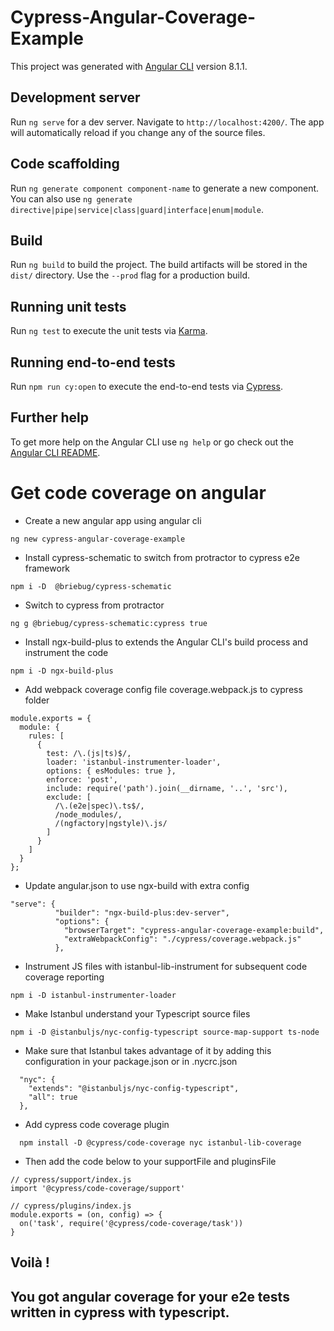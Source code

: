 # Cypress-Angular-Coverage-Example

This project was generated with [Angular CLI](https://github.com/angular/angular-cli) version 8.1.1.

## Development server

Run `ng serve` for a dev server. Navigate to `http://localhost:4200/`. The app will automatically reload if you change any of the source files.

## Code scaffolding

Run `ng generate component component-name` to generate a new component. You can also use `ng generate directive|pipe|service|class|guard|interface|enum|module`.

## Build

Run `ng build` to build the project. The build artifacts will be stored in the `dist/` directory. Use the `--prod` flag for a production build.

## Running unit tests

Run `ng test` to execute the unit tests via [Karma](https://karma-runner.github.io).

## Running end-to-end tests

Run `npm run cy:open` to execute the end-to-end tests via [Cypress](https://www.cypress.io/).

## Further help

To get more help on the Angular CLI use `ng help` or go check out the [Angular CLI README](https://github.com/angular/angular-cli/blob/master/README.md).

# Get code coverage on angular

- Create a new angular app using angular cli
```
ng new cypress-angular-coverage-example
```
- Install cypress-schematic to switch from protractor to cypress e2e framework
```
npm i -D  @briebug/cypress-schematic
```
- Switch to cypress from protractor
```
ng g @briebug/cypress-schematic:cypress true
```
- Install ngx-build-plus to extends the Angular CLI's build process and instrument the code
```
npm i -D ngx-build-plus
```
- Add webpack coverage config file coverage.webpack.js to cypress folder
```
module.exports = {
  module: {
    rules: [
      {
        test: /\.(js|ts)$/,
        loader: 'istanbul-instrumenter-loader',
        options: { esModules: true },
        enforce: 'post',
        include: require('path').join(__dirname, '..', 'src'),
        exclude: [
          /\.(e2e|spec)\.ts$/,
          /node_modules/,
          /(ngfactory|ngstyle)\.js/
        ]
      }
    ]
  }
};
```
- Update angular.json to use ngx-build with extra config
```
"serve": {
          "builder": "ngx-build-plus:dev-server",
          "options": {
            "browserTarget": "cypress-angular-coverage-example:build",
            "extraWebpackConfig": "./cypress/coverage.webpack.js"
          },
```
- Instrument JS files with istanbul-lib-instrument for subsequent code coverage reporting
```
npm i -D istanbul-instrumenter-loader
```
- Make Istanbul understand your Typescript source files

```
npm i -D @istanbuljs/nyc-config-typescript source-map-support ts-node
```
- Make sure that Istanbul takes advantage of it by adding this configuration in your package.json or in .nycrc.json
```
  "nyc": {
    "extends": "@istanbuljs/nyc-config-typescript",
    "all": true
  },
```
- Add cypress code coverage plugin
```
  npm install -D @cypress/code-coverage nyc istanbul-lib-coverage
````
- Then add the code below to your supportFile and pluginsFile
```
// cypress/support/index.js
import '@cypress/code-coverage/support'
```
```
// cypress/plugins/index.js
module.exports = (on, config) => {
  on('task', require('@cypress/code-coverage/task'))
}
```
##  Voilà !
##  You got angular coverage for your e2e tests written in cypress with typescript.

